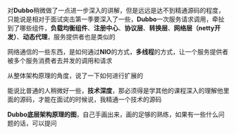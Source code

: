 
对**Dubbo**稍微做了一点进一步深入的讲解，但是远远是达不到精通源码的程度，只能说是相对于面试突击第一季要深入了一些，**Dubbo**一次服务请求调用，牵扯到了哪些组件，**负载均衡组件**、**注册中心**、**协议层**、**转换层**、**网络层（netty开发）**、**动态代理**，服务提供者也是类似的

网络通信的一些东西，是如何通过**NIO**的方式，**多线程**的方式，让一个服务提供者被多个服务消费者去并发的调用和请求

从整体架构原理的角度，说了一下如何进行扩展的

能说比普通的人稍微好一些，**技术深度**，那必须得是学其他的课程深入的理解他里面的源码，才能在面试的时候说，我精通一个技术的源码

**Dubbo底层架构原理的图**，自己手画出来，画的足够的熟练，如果有一些什么问题的话，可以提问
